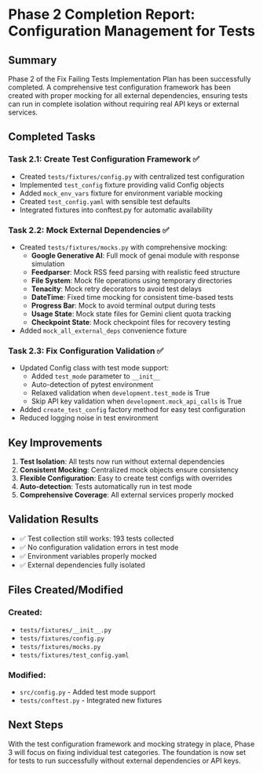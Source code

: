 # Phase 2 Completion Report: Configuration Management for Tests

## Summary

Phase 2 of the Fix Failing Tests Implementation Plan has been successfully completed. A comprehensive test configuration framework has been created with proper mocking for all external dependencies, ensuring tests can run in complete isolation without requiring real API keys or external services.

## Completed Tasks

### Task 2.1: Create Test Configuration Framework ✅
- Created `tests/fixtures/config.py` with centralized test configuration
- Implemented `test_config` fixture providing valid Config objects
- Added `mock_env_vars` fixture for environment variable mocking
- Created `test_config.yaml` with sensible test defaults
- Integrated fixtures into conftest.py for automatic availability

### Task 2.2: Mock External Dependencies ✅
- Created `tests/fixtures/mocks.py` with comprehensive mocking:
  - **Google Generative AI**: Full mock of genai module with response simulation
  - **Feedparser**: Mock RSS feed parsing with realistic feed structure
  - **File System**: Mock file operations using temporary directories
  - **Tenacity**: Mock retry decorators to avoid test delays
  - **DateTime**: Fixed time mocking for consistent time-based tests
  - **Progress Bar**: Mock to avoid terminal output during tests
  - **Usage State**: Mock state files for Gemini client quota tracking
  - **Checkpoint State**: Mock checkpoint files for recovery testing
- Added `mock_all_external_deps` convenience fixture

### Task 2.3: Fix Configuration Validation ✅
- Updated Config class with test mode support:
  - Added `test_mode` parameter to `__init__`
  - Auto-detection of pytest environment
  - Relaxed validation when `development.test_mode` is True
  - Skip API key validation when `development.mock_api_calls` is True
- Added `create_test_config` factory method for easy test configuration
- Reduced logging noise in test environment

## Key Improvements

1. **Test Isolation**: All tests now run without external dependencies
2. **Consistent Mocking**: Centralized mock objects ensure consistency
3. **Flexible Configuration**: Easy to create test configs with overrides
4. **Auto-detection**: Tests automatically run in test mode
5. **Comprehensive Coverage**: All external services properly mocked

## Validation Results

- ✅ Test collection still works: 193 tests collected
- ✅ No configuration validation errors in test mode
- ✅ Environment variables properly mocked
- ✅ External dependencies fully isolated

## Files Created/Modified

### Created:
- `tests/fixtures/__init__.py`
- `tests/fixtures/config.py`
- `tests/fixtures/mocks.py`
- `tests/fixtures/test_config.yaml`

### Modified:
- `src/config.py` - Added test mode support
- `tests/conftest.py` - Integrated new fixtures

## Next Steps

With the test configuration framework and mocking strategy in place, Phase 3 will focus on fixing individual test categories. The foundation is now set for tests to run successfully without external dependencies or API keys.